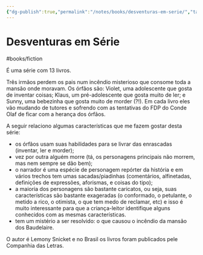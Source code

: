 ```yaml
---
{"dg-publish":true,"permalink":"/notes/books/desventuras-em-serie/","tags":["books"]}
---
```



# Desventuras em Série

#books/fiction 

É uma série com 13 livros.

Três irmãos perdem os pais num incêndio misterioso que consome toda a mansão onde moravam. Os órfãos são: Violet, uma adolescente que gosta de inventar coisas; Klaus, um pré-adolescente que gosta muito de ler; e Sunny, uma bebezinha que gosta muito de morder (?!). Em cada livro eles vão mudando de tutores e sofrendo com as tentativas do FDP do Conde Olaf de ficar com a herança dos órfãos.

A seguir relaciono algumas características que me fazem gostar desta série:

- os órfãos usam suas habilidades para se livrar das enrascadas (inventar, ler e morder);
- vez por outra alguém morre (tá, os personagens principais não morrem, mas nem sempre se dão bem);
- o narrador é uma espécie de personagem repórter da história e em vários trechos tem umas sacadas/piadinhas (comentários, alfinetadas, definições de expressões, aforismas, e coisas do tipo);
- a maioria dos personagens são bastante caricatos, ou seja, suas características são bastante exageradas (o conformado, o petulante, o metido a rico, o otimista, o que tem medo de reclamar, etc) e isso é muito interessante para que a criança-leitor identifique alguns conhecidos com as mesmas características.
- tem um mistério a ser resolvido: o que causou o incêndio da mansão dos Baudelaire.

O autor é Lemony Snicket e no Brasil os livros foram publicados pele Companhia das Letras.